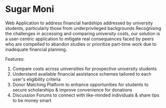 # Sugar Moni
Web Application to address financial hardships addressed by university students, particularly those from underprivileged backgrounds
Recognising the challenges in accessing and comparing university costs, our solution is a user-centric application to mitigate real consequences faced by peers who are compelled to abandon studies or prioritize part-time work due to inadequate financial planning.

Features:
1. Compare costs across universities for prospective university students
2. Understand available financial assistance schemes tailored to each user's eligibility criteria
3. Donor Matching Platform to enhance opportunities for students to secure scholarships & improve convenience for donations
4. Discussion Forums to connect with like-minded individuals & share tips to be money smart
